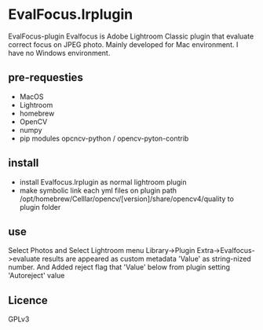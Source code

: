 # EvalFocus.lrplugin
EvalFocus-plugin
Evalfocus is Adobe Lightroom Classic plugin that evaluate correct focus on JPEG photo.
Mainly developed for Mac environment. I have no Windows environment.
## pre-requesties
* MacOS
* Lightroom
* homebrew
* OpenCV
* numpy
* pip modules opcncv-python / opencv-pyton-contrib
## install
* install Evalfocus.lrplugin as normal lightroom plugin
* make symbolic link each yml files on plugin path /opt/homebrew/Celllar/opencv/[version]/share/opencv4/quality to plugin folder
## use
Select Photos and Select Lightroom menu Library->Plugin Extra->Evalfocus->evaluate
results are appeared as custom metadata 'Value' as string-nized number.
And Added reject flag that 'Value' below from plugin setting 'Autoreject' value
## Licence
GPLv3
